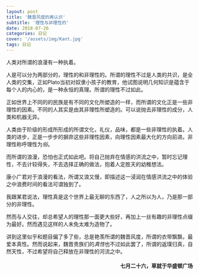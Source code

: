 ```yaml
---
layout: post
title: '魏晋风度的再认识'
subtitle: '理性与非理性的'
date: 2018-07-26
categories: 日记 
cover: '/assets/img/Kant.jpg'
tags: 日记
---
```

人类对所谓的浪漫有一种执着。

人是可以分为两部分的，理性的和非理性的。所谓的理性不过是人类的共识，是全人类的交集，正如Plato当初对奴隶小孩子的教育，他试图说明几何知识是蕴含于每个人的内心的，是一种永恒的真理。所谓的理性不过如此。

正如世界上不同的的民族是有不同的文化所塑造的一样，而所谓的文化正是一些非理性的因素。不同的人其实是由其非理性所塑造的。可以说抛去非理性的成分，人类和机器无异。

人类由于阶级的形成所形成的所谓文化，礼仪，品味，都是一些非理性的执着。人类的进步，正是一步步的摒弃这些非理性因素，向理性因素最大化的方向前进。非理性称呼理性为*俗*。

而所谓的浪漫，恐怕也正式如此吧。将自己抛弃在情感的洪流之中，暂时忘记理性，不去计较得失，不去选择正确的做法，抱着人定胜天的幼稚想法。

康小广君对于浪漫的看法，所谓又浪又慢，即描述这一浸润在情感洪流之中的体验之中浪费时间的看法可谓独到了。

我跟某君说法，理性真是这个世界上最无聊的东西了，人之所以为人，乃是那一部分的非理性。

然而与人交往，却总希望人的理性那一面更大些好，再加上一丝有趣的非理性点缀为最好。然而遇见这样的人未免太难为造物了。

讲到这里似乎和题目偏了多了些，总是艳羡所谓的魏晋风度，所谓的衣带飘飘，最爱本真性。然而说起来，魏晋贵族们的*真性*也不过如此罢了，所谓的返璞归真，自然天性，不过希望将自己释放在非理性的河流之中。

<h4 style='text-align:right'>七月二十六，草就于华盛顿广场</h4>
